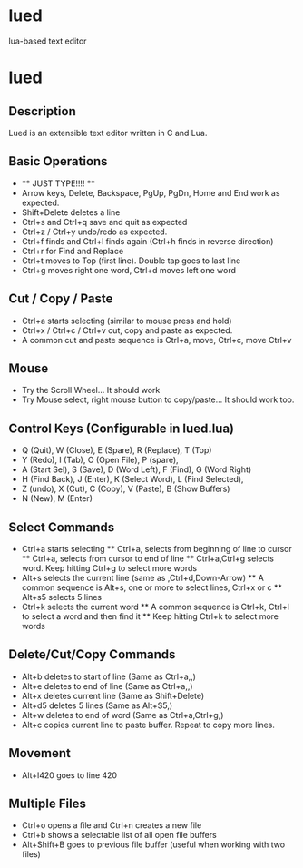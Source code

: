 # lued
lua-based text editor

lued
====

Description
-----------
Lued is an extensible text editor written in C and Lua.


Basic Operations
----------------
* ** JUST TYPE!!!! **
* Arrow keys, Delete, Backspace, PgUp, PgDn, Home and End work as expected.
* Shift+Delete deletes a line
* Ctrl+s and Ctrl+q save and quit as expected
* Ctrl+z / Ctrl+y undo/redo as expected.
* Ctrl+f finds and Ctrl+l finds again (Ctrl+h finds in reverse direction)
* Ctrl+r for Find and Replace
* Ctrl+t moves to Top (first line). Double tap goes to last line
* Ctrl+g moves right one word, Ctrl+d moves left one word

Cut / Copy / Paste
------------------
* Ctrl+a starts selecting (similar to mouse press and hold)
* Ctrl+x / Ctrl+c / Ctrl+v cut, copy and paste as expected.
* A common cut and paste sequence is Ctrl+a, move, Ctrl+c, move Ctrl+v

Mouse
-----
* Try the Scroll Wheel... It should work
* Try Mouse select, right mouse button to copy/paste... It should work too.

Control Keys (Configurable in lued.lua)
---------------------------------------
* Q (Quit),      W (Close),  E (Spare),       R (Replace),      T (Top)
* Y (Redo),      I (Tab),    O (Open File),   P (spare),
* A (Start Sel), S (Save),   D (Word Left),   F (Find),         G (Word Right)
* H (Find Back), J (Enter),  K (Select Word), L (Find Selected),
* Z (undo),      X (Cut),    C (Copy),        V (Paste),        B (Show Buffers)
* N (New),       M (Enter)

Select Commands
---------------
* Ctrl+a starts selecting
**  Ctrl+a,<Home> selects from beginning of line to cursor
**  Ctrl+a,<End> selects from cursor to end of line
**  Ctrl+a,Ctrl+g selects word. Keep hitting Ctrl+g to select more words
* Alt+s<Enter> selects the current line (same as <Home>,Ctrl+d,Down-Arrow)
**  A common sequence is Alt+s, one or more <Enter> to select lines, Ctrl+x or c
**  Alt+s5 selects 5 lines
* Ctrl+k selects the current word
**  A common sequence is Ctrl+k, Ctrl+l to select a word and then find it
**  Keep hitting Ctrl+k to select more words

Delete/Cut/Copy Commands
------------------------
* Alt+b deletes to start of line  (Same as Ctrl+a,<Home>,<Delete>)
* Alt+e deletes to end of line    (Same as Ctrl+a,<End>,<Delete>)
* Alt+x deletes current line      (Same as Shift+Delete)
* Alt+d5<enter> deletes 5 lines   (Same as Alt+S5,<Delete>)
* Alt+w deletes to end of word    (Same as Ctrl+a,Ctrl+g,<Delete>)
* Alt+c copies current line to paste buffer. Repeat to copy more lines.

Movement
--------
* Alt+l420<enter> goes to line 420

Multiple Files
--------------
* Ctrl+o opens a file and Ctrl+n creates a new file
* Ctrl+b shows a selectable list of all open file buffers
* Alt+Shift+B goes to previous file buffer (useful when working with two files)




 
